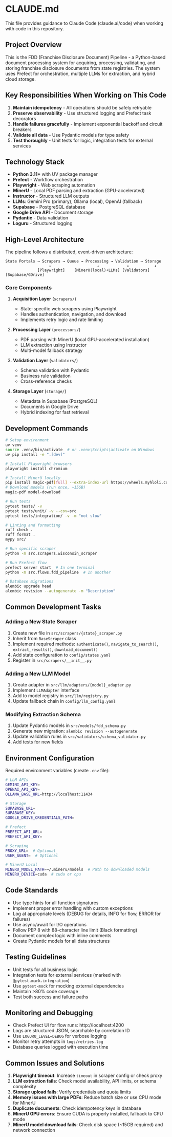 # CLAUDE.md

This file provides guidance to Claude Code (claude.ai/code) when working with code in this repository.

## Project Overview

This is the FDD (Franchise Disclosure Document) Pipeline - a Python-based document processing system for acquiring, processing, validating, and storing franchise disclosure documents from state registries. The system uses Prefect for orchestration, multiple LLMs for extraction, and hybrid cloud storage.

## Key Responsibilities When Working on This Code

1. **Maintain idempotency** - All operations should be safely retryable
2. **Preserve observability** - Use structured logging and Prefect task decorators
3. **Handle failures gracefully** - Implement exponential backoff and circuit breakers
4. **Validate all data** - Use Pydantic models for type safety
5. **Test thoroughly** - Unit tests for logic, integration tests for external services

## Technology Stack

- **Python 3.11+** with UV package manager
- **Prefect** - Workflow orchestration
- **Playwright** - Web scraping automation
- **MinerU** - Local PDF parsing and extraction (GPU-accelerated)
- **Instructor** - Structured LLM outputs
- **LLMs**: Gemini Pro (primary), Ollama (local), OpenAI (fallback)
- **Supabase** - PostgreSQL database
- **Google Drive API** - Document storage
- **Pydantic** - Data validation
- **Loguru** - Structured logging

## High-Level Architecture

The pipeline follows a distributed, event-driven architecture:

```
State Portals → Scrapers → Queue → Processing → Validation → Storage
                   ↓                    ↓            ↓           ↓
              [Playwright]    [MinerU(local)+LLMs] [Validators] [Supabase/GDrive]
```

### Core Components

1. **Acquisition Layer** (`scrapers/`)
   - State-specific web scrapers using Playwright
   - Handles authentication, navigation, and download
   - Implements retry logic and rate limiting

2. **Processing Layer** (`processors/`)
   - PDF parsing with MinerU (local GPU-accelerated installation)
   - LLM extraction using Instructor
   - Multi-model fallback strategy

3. **Validation Layer** (`validators/`)
   - Schema validation with Pydantic
   - Business rule validation
   - Cross-reference checks

4. **Storage Layer** (`storage/`)
   - Metadata in Supabase (PostgreSQL)
   - Documents in Google Drive
   - Hybrid indexing for fast retrieval

## Development Commands

```bash
# Setup environment
uv venv
source .venv/bin/activate  # or .venv\Scripts\activate on Windows
uv pip install -e ".[dev]"

# Install Playwright browsers
playwright install chromium

# Install MinerU locally
pip install magic-pdf[full] --extra-index-url https://wheels.myhloli.com
# Download models (run once, ~15GB)
magic-pdf model-download

# Run tests
pytest tests/ -v
pytest tests/unit/ -v --cov=src
pytest tests/integration/ -v -m "not slow"

# Linting and formatting
ruff check .
ruff format .
mypy src/

# Run specific scraper
python -m src.scrapers.wisconsin_scraper

# Run Prefect flow
prefect server start  # In one terminal
python -m src.flows.fdd_pipeline  # In another

# Database migrations
alembic upgrade head
alembic revision --autogenerate -m "Description"
```

## Common Development Tasks

### Adding a New State Scraper

1. Create new file in `src/scrapers/{state}_scraper.py`
2. Inherit from `BaseScraper` class
3. Implement required methods: `authenticate()`, `navigate_to_search()`, `extract_results()`, `download_document()`
4. Add state configuration to `config/states.yaml`
5. Register in `src/scrapers/__init__.py`

### Adding a New LLM Model

1. Create adapter in `src/llm/adapters/{model}_adapter.py`
2. Implement `LLMAdapter` interface
3. Add to model registry in `src/llm/registry.py`
4. Update fallback chain in `config/llm_config.yaml`

### Modifying Extraction Schema

1. Update Pydantic models in `src/models/fdd_schema.py`
2. Generate new migration: `alembic revision --autogenerate`
3. Update validation rules in `src/validators/schema_validator.py`
4. Add tests for new fields

## Environment Configuration

Required environment variables (create `.env` file):

```bash
# LLM APIs
GEMINI_API_KEY=
OPENAI_API_KEY=
OLLAMA_BASE_URL=http://localhost:11434

# Storage
SUPABASE_URL=
SUPABASE_KEY=
GOOGLE_DRIVE_CREDENTIALS_PATH=

# Prefect
PREFECT_API_URL=
PREFECT_API_KEY=

# Scraping
PROXY_URL=  # Optional
USER_AGENT=  # Optional

# MinerU Local
MINERU_MODEL_PATH=~/.mineru/models  # Path to downloaded models
MINERU_DEVICE=cuda  # cuda or cpu
```

## Code Standards

- Use type hints for all function signatures
- Implement proper error handling with custom exceptions
- Log at appropriate levels (DEBUG for details, INFO for flow, ERROR for failures)
- Use async/await for I/O operations
- Follow PEP 8 with 88-character line limit (Black formatting)
- Document complex logic with inline comments
- Create Pydantic models for all data structures

## Testing Guidelines

- Unit tests for all business logic
- Integration tests for external services (marked with `@pytest.mark.integration`)
- Use `pytest-mock` for mocking external dependencies
- Maintain >80% code coverage
- Test both success and failure paths

## Monitoring and Debugging

- Check Prefect UI for flow runs: http://localhost:4200
- Logs are structured JSON, searchable by correlation ID
- Use `LOGURU_LEVEL=DEBUG` for verbose logging
- Monitor retry attempts in `logs/retries.log`
- Database queries logged with execution time

## Common Issues and Solutions

1. **Playwright timeout**: Increase `timeout` in scraper config or check proxy
2. **LLM extraction fails**: Check model availability, API limits, or schema complexity
3. **Storage upload fails**: Verify credentials and quota limits
4. **Memory issues with large PDFs**: Reduce batch size or use CPU mode for MinerU
5. **Duplicate documents**: Check idempotency keys in database
6. **MinerU GPU errors**: Ensure CUDA is properly installed, fallback to CPU mode
7. **MinerU model download fails**: Check disk space (~15GB required) and network connection